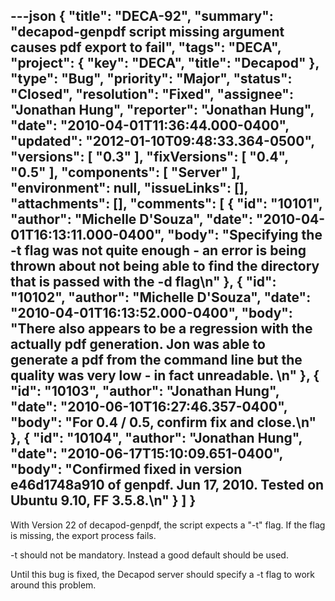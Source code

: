 ---json
{
  "title": "DECA-92",
  "summary": "decapod-genpdf script missing argument causes pdf export to fail",
  "tags": "DECA",
  "project": {
    "key": "DECA",
    "title": "Decapod"
  },
  "type": "Bug",
  "priority": "Major",
  "status": "Closed",
  "resolution": "Fixed",
  "assignee": "Jonathan Hung",
  "reporter": "Jonathan Hung",
  "date": "2010-04-01T11:36:44.000-0400",
  "updated": "2012-01-10T09:48:33.364-0500",
  "versions": [
    "0.3"
  ],
  "fixVersions": [
    "0.4",
    "0.5"
  ],
  "components": [
    "Server"
  ],
  "environment": null,
  "issueLinks": [],
  "attachments": [],
  "comments": [
    {
      "id": "10101",
      "author": "Michelle D'Souza",
      "date": "2010-04-01T16:13:11.000-0400",
      "body": "Specifying the -t flag was not quite enough - an error is being thrown about not being able to find the directory that is passed with the -d flag\n"
    },
    {
      "id": "10102",
      "author": "Michelle D'Souza",
      "date": "2010-04-01T16:13:52.000-0400",
      "body": "There also appears to be a regression with the actually pdf generation. Jon was able to generate a pdf from the command line but the quality was very low - in fact unreadable.&#x20;\n"
    },
    {
      "id": "10103",
      "author": "Jonathan Hung",
      "date": "2010-06-10T16:27:46.357-0400",
      "body": "For 0.4 / 0.5, confirm fix and close.\n"
    },
    {
      "id": "10104",
      "author": "Jonathan Hung",
      "date": "2010-06-17T15:10:09.651-0400",
      "body": "Confirmed fixed in version e46d1748a910 of genpdf. Jun 17, 2010. Tested on Ubuntu 9.10, FF 3.5.8.\n"
    }
  ]
}
---
With Version 22 of decapod-genpdf, the script expects a "-t" flag. If the flag is missing, the export process fails.

-t should not be mandatory. Instead a good default should be used.

Until this bug is fixed, the Decapod server should specify a -t flag to work around this problem.

        